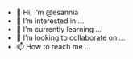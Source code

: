 - 👋 Hi, I’m @esannia
- 👀 I’m interested in ...
- 🌱 I’m currently learning ...
- 💞️ I’m looking to collaborate on ...
- 📫 How to reach me ...

<!---
Hi, I'm eze010 and I'm interested in home automation, from video surveillance to Zegbee and other protocols
I'm a beginner in this world.
My address is esannia@hotmail.com
--->
